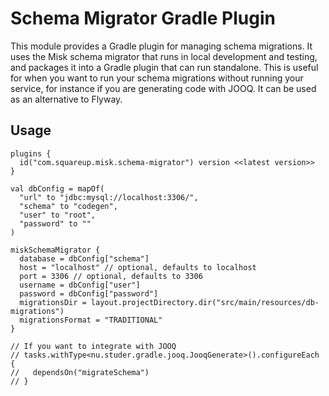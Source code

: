 # Schema Migrator Gradle Plugin

This module provides a Gradle plugin for managing schema migrations. It uses the Misk schema 
migrator that runs in local development and testing, and packages it into a Gradle plugin that can
run standalone. This is useful for when you want to run your schema migrations without running your
service, for instance if you are generating code with JOOQ. It can be used as an alternative to
Flyway.

## Usage

```
plugins {
  id("com.squareup.misk.schema-migrator") version <<latest version>>
}

val dbConfig = mapOf(
  "url" to "jdbc:mysql://localhost:3306/",
  "schema" to "codegen",
  "user" to "root",
  "password" to ""
)

miskSchemaMigrator {
  database = dbConfig["schema"]
  host = "localhost" // optional, defaults to localhost
  port = 3306 // optional, defaults to 3306
  username = dbConfig["user"]
  password = dbConfig["password"]
  migrationsDir = layout.projectDirectory.dir("src/main/resources/db-migrations")
  migrationsFormat = "TRADITIONAL"
}

// If you want to integrate with JOOQ
// tasks.withType<nu.studer.gradle.jooq.JooqGenerate>().configureEach {
//   dependsOn("migrateSchema")
// }
```
